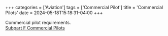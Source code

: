 +++
categories = ['Aviation']
tags = ['Commercial Pilot']
title = 'Commercial Pilots'
date = 2024-05-18T15:18:31-04:00
+++

Commercial pilot requirements.  
[Subpart F Commercial Pilots](https://www.ecfr.gov/current/title-14/part-61/subpart-F)